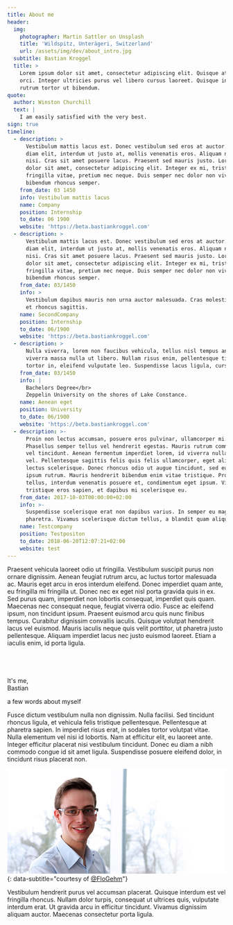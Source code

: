 ```yaml
---
title: About me
header:
  img:
    photographer: Martin Sattler on Unsplash
    title: 'Wildspitz, Unterägeri, Switzerland'
    url: /assets/img/dev/about_intro.jpg
  subtitle: Bastian Kroggel
  title: >
    Lorem ipsum dolor sit amet, consectetur adipiscing elit. Quisque at rutrum
    orci. Integer ultricies purus vel libero cursus laoreet. Quisque interdum
    rutrum tortor ut bibendum.
quote:
  author: Winston Churchill
  text: |
    I am easily satisfied with the very best.
sign: true
timeline:
  - description: >
      Vestibulum mattis lacus est. Donec vestibulum sed eros at auctor. Aenean
      diam elit, interdum ut justo at, mollis venenatis eros. Aliquam non tortor
      nisi. Cras sit amet posuere lacus. Praesent sed mauris justo. Lorem ipsum
      dolor sit amet, consectetur adipiscing elit. Integer ex mi, tristique et
      fringilla vitae, pretium nec neque. Duis semper nec dolor non viverra. Sed
      bibendum rhoncus semper.
    from_date: 03 1450
    info: Vestibulum mattis lacus
    name: Company
    position: Internship
    to_date: 06 1900
    website: 'https://beta.bastiankroggel.com'
  - description: >
      Vestibulum mattis lacus est. Donec vestibulum sed eros at auctor. Aenean
      diam elit, interdum ut justo at, mollis venenatis eros. Aliquam non tortor
      nisi. Cras sit amet posuere lacus. Praesent sed mauris justo. Lorem ipsum
      dolor sit amet, consectetur adipiscing elit. Integer ex mi, tristique et
      fringilla vitae, pretium nec neque. Duis semper nec dolor non viverra. Sed
      bibendum rhoncus semper.
    from_date: 03/1450
    info: >
      Vestibulum dapibus mauris non urna auctor malesuada. Cras molestie, tellus
      et rhoncus sagittis.
    name: SecondCompany
    position: Internship
    to_date: 06/1900
    website: 'https://beta.bastiankroggel.com'
  - description: >
      Nulla viverra, lorem non faucibus vehicula, tellus nisl tempus ante, at
      viverra massa nulla ut libero. Nullam risus enim, pellentesque tincidunt
      tortor in, eleifend vulputate leo. Suspendisse lacus ligula, cursus.
    from_date: 03/1450
    info: |
      Bachelors Degree</br>
      Zeppelin University on the shores of Lake Constance.
    name: Aenean eget
    position: University
    to_date: 06/1900
    website: 'https://beta.bastiankroggel.com'
  - description: >-
      Proin non lectus accumsan, posuere eros pulvinar, ullamcorper mi.
      Phasellus semper tellus vel hendrerit egestas. Mauris rutrum commodo sem
      vel tincidunt. Aenean fermentum imperdiet lorem, id viverra nulla lacinia
      vel. Pellentesque sagittis felis quis felis ullamcorper, eget aliquet
      lectus scelerisque. Donec rhoncus odio ut augue tincidunt, sed euismod
      ipsum rutrum. Mauris hendrerit bibendum enim vitae tristique. Proin odio
      tellus, interdum venenatis posuere et, condimentum eget ipsum. Vivamus
      tristique eros sapien, et dapibus mi scelerisque eu.
    from_date: 2017-10-03T00:00:00+02:00
    info: >-
      Suspendisse scelerisque erat non dapibus varius. In semper eu magna ac
      pharetra. Vivamus scelerisque dictum tellus, a blandit quam aliquet quis.
    name: Testcompany
    position: Testpositon
    to_date: 2018-06-20T12:07:21+02:00
    website: test
---
```


Praesent vehicula laoreet odio ut fringilla. Vestibulum suscipit purus non ornare dignissim. Aenean feugiat rutrum arcu, ac luctus tortor malesuada ac. Mauris eget arcu in eros interdum eleifend. Donec imperdiet quam ante, eu fringilla mi fringilla ut. Donec nec ex eget nisl porta gravida quis in ex. Sed purus quam, imperdiet non lobortis consequat, imperdiet quis quam. Maecenas nec consequat neque, feugiat viverra odio. Fusce ac eleifend ipsum, non tincidunt ipsum. Praesent euismod arcu quis nunc finibus tempus. Curabitur dignissim convallis iaculis. Quisque volutpat hendrerit lacus vel euismod. Mauris iaculis neque quis velit porttitor, ut pharetra justo pellentesque. Aliquam imperdiet lacus nec justo euismod laoreet. Etiam a iaculis enim, id porta ligula.

<span id="about-me"></span>
<div class="bk-blog-style bk-static-style bk_about_quote" style="margin-top: 70px">
  <div class="bk_about_quote_inner">
    <p class="bk_quote__main">It's me,<br>Bastian</p>
    <div class="bk_quote__author">
      <p>a few words about myself</p>
    </div>
  </div>
</div>

Fusce dictum vestibulum nulla non dignissim. Nulla facilisi. Sed tincidunt rhoncus ligula, et vehicula felis tristique pellentesque. Pellentesque at pharetra sapien.
In imperdiet risus erat, in sodales tortor volutpat vitae. Nulla elementum vel nisi id lobortis. Nam at efficitur elit, eu laoreet ante. Integer efficitur placerat nisi vestibulum tincidunt. Donec eu diam a nibh commodo congue id sit amet ligula. Suspendisse posuere eleifend dolor, in tincidunt risus placerat non.

![Bastian Kroggel](/assets/img/dev/bk_big.jpg){: data-subtitle="courtesy of [@FloGehm](https://twitter.com/FloGehm)"}

Vestibulum hendrerit purus vel accumsan placerat. Quisque interdum est vel fringilla rhoncus. Nullam dolor turpis, consequat ut ultrices quis, vulputate interdum erat. Ut gravida arcu in efficitur tincidunt. Vivamus dignissim aliquam auctor. Maecenas consectetur porta ligula.

